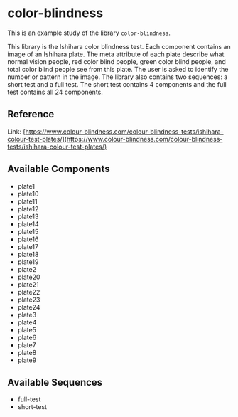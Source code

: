 
# color-blindness



This is an example study of the library `color-blindness`.

This library is the Ishihara color blindness test. Each component contains an image of an Ishihara plate. The meta attribute of each plate describe what normal vision people, red color blind people, green color blind people, and total color blind people see from this plate. The user is asked to identify the number or pattern in the image. The library also contains two sequences: a short test and a full test. The short test contains 4 components and the full test contains all 24 components.

## Reference





Link: [https://www.colour-blindness.com/colour-blindness-tests/ishihara-colour-test-plates/](https://www.colour-blindness.com/colour-blindness-tests/ishihara-colour-test-plates/)

## Available Components

- plate1
- plate10
- plate11
- plate12
- plate13
- plate14
- plate15
- plate16
- plate17
- plate18
- plate19
- plate2
- plate20
- plate21
- plate22
- plate23
- plate24
- plate3
- plate4
- plate5
- plate6
- plate7
- plate8
- plate9

## Available Sequences

- full-test
- short-test


